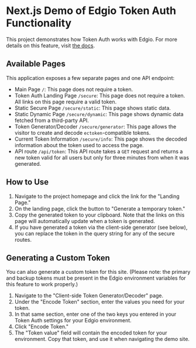 # Next.js Demo of Edgio Token Auth Functionality
This project demonstrates how Token Auth works with Edgio. For more details on this feature, visit [the docs](https://docs.edg.io/applications/v7/security/token_auth).

## Available Pages
This application exposes a few separate pages and one API endpoint:

* Main Page `/`: This page does not require a token.
* Token Auth Landing Page `/secure`: This page does not require a token. All links on this page require a valid token.
* Static Secure Page `/secure/static`: This page shows static data.
* Static Dynamic Page `/secure/dynamic`: This page shows dynamic data fetched from a third-party API.
* Token Generator/Decoder `/secure/generator`: This page allows the visitor to create and decode `ectoken`-compatible tokens.
* Current Token Information `/secure/info`: This page shows the decoded information about the token used to access the page.
* API route `/api/token`: This API route takes a `GET` request and returns a new token valid for all users but only for three minutes from when it was generated.

## How to Use
1. Navigate to the project homepage and click the link for the "Landing Page."
1. On the landing page, click the button to "Generate a temporary token."
1. Copy the generated token to your clipboard. Note that the links on this page will automatically update when a token is generated.
1. If you have generated a token via the client-side generator (see below), you can replace the token in the query string for any of the secure routes.

## Generating a Custom Token
You can also generate a custom token for this site. (Please note: the primary and backup tokens must be present in the Edgio environment variables for this feature to work properly.)
1. Navigate to the "Client-side Token Generator/Decoder" page.
1. Under the "Encode Token" section, enter the values you need for your token.
1. In that same section, enter one of the two keys you entered in your Token Auth settings for your Edgio environment.
1. Click "Encode Token."
1. The "Token value" field will contain the encoded token for your environment. Copy that token, and use it when navigating the demo site.